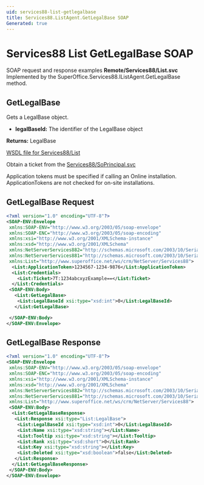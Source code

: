 ```yaml
---
uid: services88-list-getlegalbase
title: Services88.ListAgent.GetLegalBase SOAP
Generated: true
---
```


# Services88 List GetLegalBase SOAP

SOAP request and response examples **Remote/Services88/List.svc**
Implemented by the <see cref="M:SuperOffice.Services88.IListAgent.GetLegalBase">SuperOffice.Services88.IListAgent.GetLegalBase</see> method.

## GetLegalBase

Gets a LegalBase object.

* **legalBaseId:** The identifier of the LegalBase object

**Returns:** LegalBase


[WSDL file for Services88/List](../Services88-List.md)

Obtain a ticket from the [Services88/SoPrincipal.svc](../SoPrincipal/SoPrincipal.md)

Application tokens must be specified if calling an Online installation. ApplicationTokens are not checked for on-site installations.

## GetLegalBase Request

```xml
<?xml version="1.0" encoding="UTF-8"?>
<SOAP-ENV:Envelope
 xmlns:SOAP-ENV="http://www.w3.org/2003/05/soap-envelope"
 xmlns:SOAP-ENC="http://www.w3.org/2003/05/soap-encoding"
 xmlns:xsi="http://www.w3.org/2001/XMLSchema-instance"
 xmlns:xsd="http://www.w3.org/2001/XMLSchema"
 xmlns:NetServerServices882="http://schemas.microsoft.com/2003/10/Serialization/Arrays"
 xmlns:NetServerServices881="http://schemas.microsoft.com/2003/10/Serialization/"
 xmlns:List="http://www.superoffice.net/ws/crm/NetServer/Services88">
  <List:ApplicationToken>1234567-1234-9876</List:ApplicationToken>
  <List:Credentials>
    <List:Ticket>7T:1234abcxyzExample==</List:Ticket>
  </List:Credentials>
 <SOAP-ENV:Body>
   <List:GetLegalBase>
    <List:LegalBaseId xsi:type="xsd:int">0</List:LegalBaseId>
   </List:GetLegalBase>

 </SOAP-ENV:Body>
</SOAP-ENV:Envelope>

```


## GetLegalBase Response

```xml
<?xml version="1.0" encoding="UTF-8"?>
<SOAP-ENV:Envelope
 xmlns:SOAP-ENV="http://www.w3.org/2003/05/soap-envelope"
 xmlns:SOAP-ENC="http://www.w3.org/2003/05/soap-encoding"
 xmlns:xsi="http://www.w3.org/2001/XMLSchema-instance"
 xmlns:xsd="http://www.w3.org/2001/XMLSchema"
 xmlns:NetServerServices882="http://schemas.microsoft.com/2003/10/Serialization/Arrays"
 xmlns:NetServerServices881="http://schemas.microsoft.com/2003/10/Serialization/"
 xmlns:List="http://www.superoffice.net/ws/crm/NetServer/Services88">
 <SOAP-ENV:Body>
  <List:GetLegalBaseResponse>
   <List:Response xsi:type="List:LegalBase">
    <List:LegalBaseId xsi:type="xsd:int">0</List:LegalBaseId>
    <List:Name xsi:type="xsd:string"></List:Name>
    <List:Tooltip xsi:type="xsd:string"></List:Tooltip>
    <List:Rank xsi:type="xsd:short">0</List:Rank>
    <List:Key xsi:type="xsd:string"></List:Key>
    <List:Deleted xsi:type="xsd:boolean">false</List:Deleted>
   </List:Response>
  </List:GetLegalBaseResponse>
 </SOAP-ENV:Body>
</SOAP-ENV:Envelope>

```


